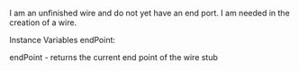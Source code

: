 I am an unfinished wire and do not yet have an end port. I am needed in the creation of a wire.

Instance Variables
	endPoint:		<Point>

endPoint
	- returns the current end point of the wire stub
